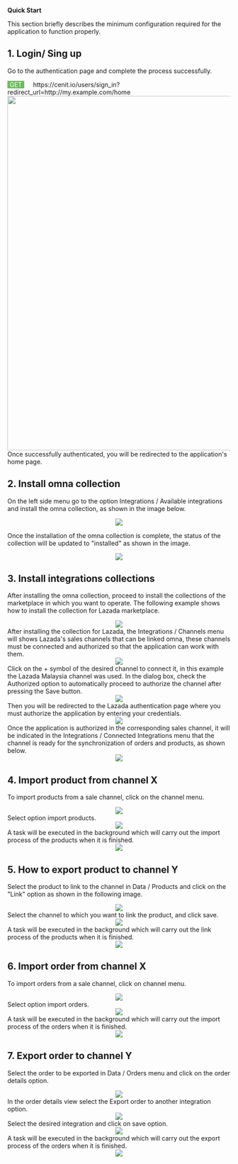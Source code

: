 **Quick Start**

This section briefly describes the minimum configuration required for the application to function properly.

## 1. Login/ Sing up

Go to the authentication page and complete the process successfully.
<div style="background-color:#6BBD5B; color:white; border:0px solid brown;border-radius:0px; float:left; padding-right: 5px; padding-left: 5px; margin-right:20px;"> GET </div> https://cenit.io/users/sign_in?redirect_url=http://my.example.com/home
	<div align=center>
		<img width="800" src="assets/images/user-guide/sign_in.jpg"/>
	</div>
Once successfully authenticated, you will be redirected to the application's home page.

## 2. Install omna collection
On the left side menu go to the option Integrations / Available integrations and install the omna collection, as shown in the image below.
    <div align=center>
        <img src="assets/images/user-guide/install_omna_collection.jpg">
    </div>

Once the installation of the omna collection is complete, the status of the collection will be updated to "installed" as shown in the image.
    <div align=center>
        <img src="assets/images/user-guide/omna_collection_installed.jpg">
    </div>

## 3. Install integrations collections 

After installing the omna collection, proceed to install the collections of the marketplace in which you want to operate. The following example shows how to install the collection for Lazada marketplace.
    <div align=center>
        <img src="assets/images/user-guide/install_lazada_collection.jpg">
    </div>
After installing the collection for Lazada, the Integrations / Channels menu will shows Lazada's sales channels that can be linked omna, these channels must be connected and authorized so that the application can work with them.
    <div align=center>
        <img src="assets/images/user-guide/channels.jpg">
    </div>
Click on the + symbol of the desired channel to connect it, in this example the Lazada Malaysia channel was used. In the dialog box, check the Authorized option to automatically proceed to authorize the channel after pressing the Save button.
    <div align=center>
        <img src="assets/images/user-guide/connecting_lazada_my_channel.jpg">
    </div>
Then you will be redirected to the Lazada authentication page where you must authorize the application by entering your credentials.
    <div align=center>
        <img src="assets/images/user-guide/lazada_authorization_request.jpg">
    </div>
Once the application is authorized in the corresponding sales channel, it will be indicated in the Integrations / Connected Integrations menu that the channel is ready for the synchronization of orders and products, as shown below.
    <div align=center>
        <img src="assets/images/user-guide/lazada_channel_authorized.jpg">
    </div>


## 4. Import product from channel X

To import products from a sale channel, click on the channel menu.
    <div align=center>
        <img src="assets/images/user-guide/lazada_channel_menu.jpg">
    </div>
Select option import products.
    <div align=center>
        <img src="assets/images/user-guide/import_products.jpg">
    </div>
A task will be executed in the background which will carry out the import process of the products when it is finished.
    <div align=center>
        <img src="assets/images/user-guide/import_products_task.jpg">
    </div>


## 5. How to export product to channel Y

Select the product to link to the channel in Data / Products and click on the "Link" option as shown in the following image.
    <div align=center>
        <img src="assets/images/user-guide/link_product_to_channel.jpg">
    </div>
Select the channel to which you want to link the product, and click save.
    <div align=center>
        <img src="assets/images/user-guide/link_product_to_channel_2.jpg">
    </div>
A task will be executed in the background which will carry out the link process of the products when it is finished.
    <div align=center>
        <img src="assets/images/user-guide/link_product_task.jpg">
    </div>
## 6. Import order from channel X

To import orders from a sale channel, click on channel menu.
    <div align=center>
        <img src="assets/images/user-guide/lazada_channel_menu.jpg">
    </div>
Select option import orders.
    <div align=center>
        <img src="assets/images/user-guide/import_orders.jpg">
    </div>
A task will be executed in the background which will carry out the import process of the orders when it is finished.
    <div align=center>
        <img src="assets/images/user-guide/import_orders_task.jpg">
    </div>
## 7. Export order to channel Y

Select the order to be exported in Data / Orders menu and click on the order details option.
    <div align=center>
        <img src="assets/images/user-guide/order_details.jpg">
    </div>
In the order details view select the Export order to another integration option.
    <div align=center>
        <img src="assets/images/user-guide/export_to_another_integration.jpg">
    </div>
Select the desired integration and click on save option.
    <div align=center>
        <img src="assets/images/user-guide/export_order_to_integration.jpg">
    </div>
A task will be executed in the background which will carry out the export process of the orders when it is finished.
    <div align=center>
        <img src="assets/images/user-guide/export_order_task.jpg">
    </div>
